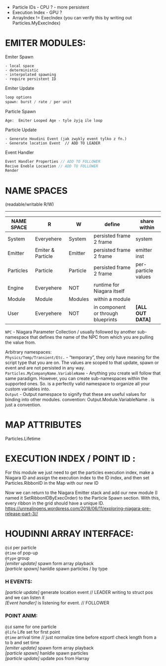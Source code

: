 - Particle IDs  -   CPU ? - more persistent  
- Execution Index - GPU ?  
- ArrayIndex != ExecIndex (you can verify this by writing out Particles.MyExecIndex)  


# EMITER MODULES:
Emiter Spawn
``` 
- local space
- deterministic
- interpolated spawning 
- require persistent ID
```
Emiter Update
```cpp
loop options
spawn: burst / rate / per unit 
```
Particle Spawn
```
Age:  Emiter Looped Age - tyle żyją ile loop
```
Particle Update
```
- Generate Houdini Event (jak zwykly event tylko z fn.)
- Generate location Event  // ADD TO LEADER
```
Event Handler
```cpp
Event Handler Properties // ADD TO FOLLOWER 
Recive Eneble Locaation // ADD TO FOLLOWER
Render
```

# NAME SPACES  
(readable/writable  R/W)  


---

NAME SPACE  | R | W | define | share within 
--- | --- | --- | --- | --- 
System | Everyehere | System | persisted frame 2 frame | system
Emitter | Emiter & Particle | Emitter | persisted frame 2 frame | emitter inst
Particles | Particle | Particle |  persisted frame 2 frame |  per-particle values
Engine |  Everyehere  | NOT | runtime for Niagara itself | 
Module | Module | Modules | within a module |
User |  Everyehere  | NOT | in component or through blueprints | **[ALL OUT DATA]**


  
`NPC` - Niagara Parameter Collection / usually followed by another sub-namespace that defines the name of the NPC from which you are pulling the value from.   

Arbitrary namespaces:  
`Physics/Temp/Transient/Etc.` - “temporary”, they only have meaning for the script type that you are on. The values are scoped to that update, spawn or event and are not persisted in any way.  
`Particles.MyCompanyName.VariableName` - Anything you create will follow that same paradigm. However, you can create sub-namespaces within the supported ones. So. is a perfectly valid namespace to organize all your custom variables into.  
`Output` - Output namespace to signify that these are useful values for binding into other modules. convention: Output.Module.VariableName . is just a convention.    

# MAP ATTRIBUTES

Particles.Lifetime

# EXECUTION INDEX / POINT ID :
For this module we just need to get the particles execution index, make a Niagara ID and assign the execution index to the ID index, and then set Particles.RibbonID in the Map with our new ID

Now we can return to the Niagara Emitter stack and add our new module (I named it SetRibbonIDByExecOrder) to the Particle Spawn section. With this, every ribbon in the grid should have a unique ID.
https://unrealingens.wordpress.com/2018/06/11/exploring-niagara-pre-release-part-3//

# HOUDINNI ARRAY INTERFACE: 
`@id`  per particle  
`@time` of pop-up  
`@type` group   
*[emiter update]* spawn form array playback   
*[particle spawn]* hanldle spawn particles / by type   
### H EVENTS:   
*[particle update]* generate location event  // LEADER  writing to struct pos and we can listen it    
*[Event handler]* is listening for event. // FOLLOWER  

### POINT ANIM:

`@id` same for one particle   
`@life` Life set for first point    
`@time` arrival time // just normalize time before ezport!  check length from a to b and set time    
*[emiter update]* spawn form array playback    
*[particle spawn]* hanldle spawn particles  
*[particle update]* update pos from Harray  

